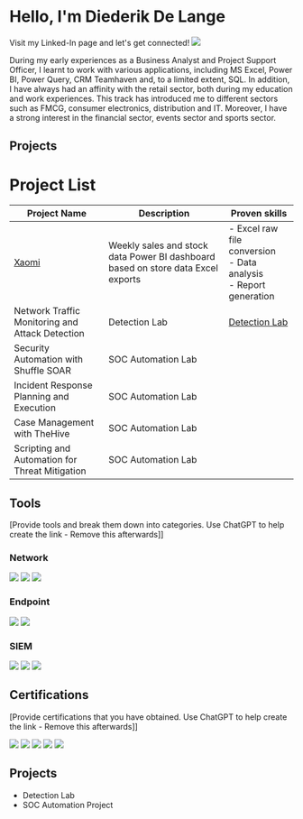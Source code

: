 
# Hello, I'm Diederik De Lange
Visit my Linked-In page and let's get connected!
<a href="https://www.linkedin.com/in/diederik-de-lange/">
  <img src="https://img.shields.io/badge/-LinkedIn-0072b1?&style=for-the-badge&logo=linkedin&logoColor=white" />
</a>


During my early experiences as a Business Analyst and Project Support Officer, I learnt to work with various applications, including MS Excel, Power BI, Power Query, CRM Teamhaven and, to a limited extent, SQL. In addition, I have always had an affinity with the retail sector, both during my education and work experiences. This track has introduced me to different sectors such as FMCG, consumer electronics, distribution and IT. Moreover, I have a strong interest in the financial sector, events sector and sports sector.

## Projects

# Project List

| Project Name                                    | Description                                        | **Proven skills**                               |
|-------------------------------------------------|----------------------------------------------------|-------------------------------------------------|
| [Xaomi](Xaomi.md)                               | Weekly sales and stock data Power BI dashboard based on store data Excel exports | - Excel raw file conversion <br> - Data analysis <br> - Report generation |
| Network Traffic Monitoring and Attack Detection | Detection Lab                                      | [Detection Lab](https://google.com)              |
| Security Automation with Shuffle SOAR           | SOC Automation Lab                                 |                                                 |
| Incident Response Planning and Execution        | SOC Automation Lab                                 |                                                 |
| Case Management with TheHive                    | SOC Automation Lab                                 |                                                 |
| Scripting and Automation for Threat Mitigation  | SOC Automation Lab                                 |                                                 |



## Tools
[Provide tools and break them down into categories. Use ChatGPT to help create the link - Remove this afterwards]]

### Network
<div>
    <img src="https://img.shields.io/badge/-Wireshark-1679A7?&style=for-the-badge&logo=Wireshark&logoColor=white" />
    <img src="https://img.shields.io/badge/-Suricata-EF3B2D?&style=for-the-badge&logo=Suricata&logoColor=white" />
    <img src="https://img.shields.io/badge/-Zeek-777BB4?&style=for-the-badge&logo=Zeek&logoColor=white" />
</div>

### Endpoint
<div>
    <img src="https://img.shields.io/badge/-Microsoft_Defender_for_Endpoint-00A4EF?&style=for-the-badge&logo=Microsoft&logoColor=white" />
    <img src="https://img.shields.io/badge/-Velociraptor-4B275F?&style=for-the-badge&logo=Velociraptor&logoColor=white" />
</div>

### SIEM
<div>
    <img src="https://img.shields.io/badge/-Microsoft_Sentinel-0078D4?&style=for-the-badge&logo=Microsoft&logoColor=white" />
    <img src="https://img.shields.io/badge/-Splunk-000000?&style=for-the-badge&logo=Splunk&logoColor=white" />
    <img src="https://img.shields.io/badge/-Elastic-005571?&style=for-the-badge&logo=Elastic&logoColor=white" />
</div>

## Certifications
[Provide certifications that you have obtained. Use ChatGPT to help create the link - Remove this afterwards]]
<div>
<img src="https://img.shields.io/badge/-Security%2B-FF0000?&style=for-the-badge&logo=CompTIA&logoColor=white" />
<img src="https://img.shields.io/badge/-Network%2B-007ACC?&style=for-the-badge&logo=CompTIA&logoColor=white" />
<img src="https://img.shields.io/badge/-A%2B-4D4D4D?&style=for-the-badge&logo=CompTIA&logoColor=white" />
<img src="https://img.shields.io/badge/-CDSA-006400?&style=for-the-badge&logoColor=white" />
<img src="https://img.shields.io/badge/-CCD-000080?&style=for-the-badge&logoColor=white" />
</div>

## Projects
- Detection Lab
- SOC Automation Project
